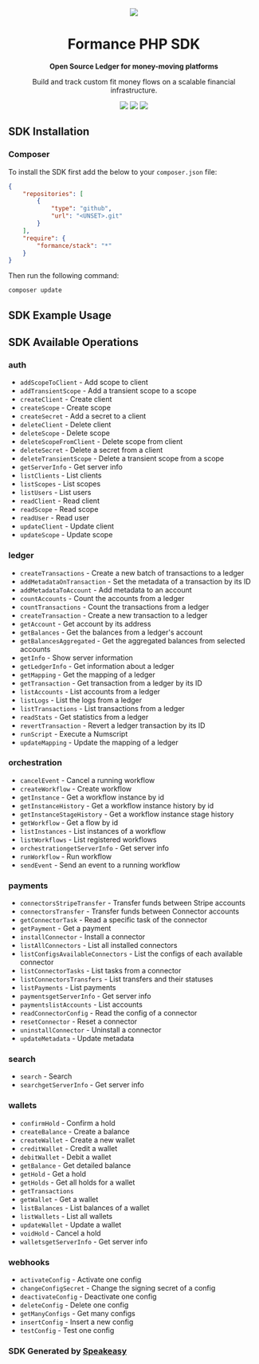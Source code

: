 <div align="center">
    <picture>
        <source srcset="https://user-images.githubusercontent.com/6267663/221572723-e77f55a3-5d19-4a13-94f8-e7b0b340d71e.svg" media="(prefers-color-scheme: dark)">
        <img src="https://user-images.githubusercontent.com/6267663/221572726-6982541c-d1cf-4d9f-9bbf-cd774a2713e6.svg">
    </picture>
   <h1>Formance PHP SDK</h1>
   <p><strong>Open Source Ledger for money-moving platforms</strong></p>
   <p>Build and track custom fit money flows on a scalable financial infrastructure.</p>
   <a href="https://docs.formance.com"><img src="https://img.shields.io/static/v1?label=Docs&message=Docs&color=000&style=for-the-badge" /></a>
   <a href="https://join.slack.com/t/formance-community/shared_invite/zt-1of48xmgy-Jc6RH8gzcWf5D0qD2HBPQA"><img src="https://img.shields.io/static/v1?label=Slack&message=Join&color=7289da&style=for-the-badge" /></a>
  <a href="https://opensource.org/licenses/MIT"><img src="https://img.shields.io/badge/License-MIT-blue.svg?style=for-the-badge" /></a>
</div>

<!-- Start SDK Installation -->
## SDK Installation

### Composer

To install the SDK first add the below to your `composer.json` file:

```json
{
    "repositories": [
        {
            "type": "github",
            "url": "<UNSET>.git"
        }
    ],
    "require": {
        "formance/stack": "*"
    }
}
```

Then run the following command:

```bash
composer update
```
<!-- End SDK Installation -->

## SDK Example Usage
<!-- Start SDK Example Usage -->

<!-- End SDK Example Usage -->

<!-- Start SDK Available Operations -->
## SDK Available Operations


### auth

* `addScopeToClient` - Add scope to client
* `addTransientScope` - Add a transient scope to a scope
* `createClient` - Create client
* `createScope` - Create scope
* `createSecret` - Add a secret to a client
* `deleteClient` - Delete client
* `deleteScope` - Delete scope
* `deleteScopeFromClient` - Delete scope from client
* `deleteSecret` - Delete a secret from a client
* `deleteTransientScope` - Delete a transient scope from a scope
* `getServerInfo` - Get server info
* `listClients` - List clients
* `listScopes` - List scopes
* `listUsers` - List users
* `readClient` - Read client
* `readScope` - Read scope
* `readUser` - Read user
* `updateClient` - Update client
* `updateScope` - Update scope

### ledger

* `createTransactions` - Create a new batch of transactions to a ledger
* `addMetadataOnTransaction` - Set the metadata of a transaction by its ID
* `addMetadataToAccount` - Add metadata to an account
* `countAccounts` - Count the accounts from a ledger
* `countTransactions` - Count the transactions from a ledger
* `createTransaction` - Create a new transaction to a ledger
* `getAccount` - Get account by its address
* `getBalances` - Get the balances from a ledger's account
* `getBalancesAggregated` - Get the aggregated balances from selected accounts
* `getInfo` - Show server information
* `getLedgerInfo` - Get information about a ledger
* `getMapping` - Get the mapping of a ledger
* `getTransaction` - Get transaction from a ledger by its ID
* `listAccounts` - List accounts from a ledger
* `listLogs` - List the logs from a ledger
* `listTransactions` - List transactions from a ledger
* `readStats` - Get statistics from a ledger
* `revertTransaction` - Revert a ledger transaction by its ID
* `runScript` - Execute a Numscript
* `updateMapping` - Update the mapping of a ledger

### orchestration

* `cancelEvent` - Cancel a running workflow
* `createWorkflow` - Create workflow
* `getInstance` - Get a workflow instance by id
* `getInstanceHistory` - Get a workflow instance history by id
* `getInstanceStageHistory` - Get a workflow instance stage history
* `getWorkflow` - Get a flow by id
* `listInstances` - List instances of a workflow
* `listWorkflows` - List registered workflows
* `orchestrationgetServerInfo` - Get server info
* `runWorkflow` - Run workflow
* `sendEvent` - Send an event to a running workflow

### payments

* `connectorsStripeTransfer` - Transfer funds between Stripe accounts
* `connectorsTransfer` - Transfer funds between Connector accounts
* `getConnectorTask` - Read a specific task of the connector
* `getPayment` - Get a payment
* `installConnector` - Install a connector
* `listAllConnectors` - List all installed connectors
* `listConfigsAvailableConnectors` - List the configs of each available connector
* `listConnectorTasks` - List tasks from a connector
* `listConnectorsTransfers` - List transfers and their statuses
* `listPayments` - List payments
* `paymentsgetServerInfo` - Get server info
* `paymentslistAccounts` - List accounts
* `readConnectorConfig` - Read the config of a connector
* `resetConnector` - Reset a connector
* `uninstallConnector` - Uninstall a connector
* `updateMetadata` - Update metadata

### search

* `search` - Search
* `searchgetServerInfo` - Get server info

### wallets

* `confirmHold` - Confirm a hold
* `createBalance` - Create a balance
* `createWallet` - Create a new wallet
* `creditWallet` - Credit a wallet
* `debitWallet` - Debit a wallet
* `getBalance` - Get detailed balance
* `getHold` - Get a hold
* `getHolds` - Get all holds for a wallet
* `getTransactions`
* `getWallet` - Get a wallet
* `listBalances` - List balances of a wallet
* `listWallets` - List all wallets
* `updateWallet` - Update a wallet
* `voidHold` - Cancel a hold
* `walletsgetServerInfo` - Get server info

### webhooks

* `activateConfig` - Activate one config
* `changeConfigSecret` - Change the signing secret of a config
* `deactivateConfig` - Deactivate one config
* `deleteConfig` - Delete one config
* `getManyConfigs` - Get many configs
* `insertConfig` - Insert a new config
* `testConfig` - Test one config
<!-- End SDK Available Operations -->

### SDK Generated by [Speakeasy](https://docs.speakeasyapi.dev/docs/using-speakeasy/client-sdks)
